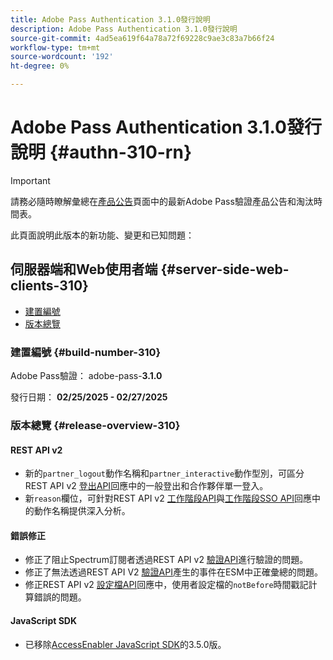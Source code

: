 ```yaml
---
title: Adobe Pass Authentication 3.1.0發行說明
description: Adobe Pass Authentication 3.1.0發行說明
source-git-commit: 4ad5ea619f64a78a72f69228c9ae3c83a7b66f24
workflow-type: tm+mt
source-wordcount: '192'
ht-degree: 0%

---
```


# Adobe Pass Authentication 3.1.0發行說明 {#authn-310-rn}

>[!IMPORTANT]
>
> 請務必隨時瞭解彙總在[產品公告](/help/authentication/product-announcements.md)頁面中的最新Adobe Pass驗證產品公告和淘汰時間表。

此頁面說明此版本的新功能、變更和已知問題：

## 伺服器端和Web使用者端 {#server-side-web-clients-310}

* [建置編號](#build-number-310)
* [版本總覽](#release-overview-310)

### 建置編號 {#build-number-310}

Adobe Pass驗證： adobe-pass-**3.1.0**

發行日期： **02/25/2025 - 02/27/2025**

### 版本總覽 {#release-overview-310}

#### REST API v2

* 新的`partner_logout`動作名稱和`partner_interactive`動作型別，可區分REST API v2 [登出API](/help/authentication/integration-guide-programmers/rest-apis/rest-api-v2/apis/logout-apis/rest-api-v2-logout-apis-initiate-logout-for-specific-mvpd.md)回應中的一般登出和合作夥伴單一登入。
* 新`reason`欄位，可針對REST API v2 [工作階段API](/help/authentication/integration-guide-programmers/rest-apis/rest-api-v2/apis/sessions-apis/rest-api-v2-sessions-apis-create-authentication-session.md)與[工作階段SSO API](/help/authentication/integration-guide-programmers/rest-apis/rest-api-v2/apis/partner-single-sign-on-apis/rest-api-v2-partner-single-sign-on-apis-retrieve-partner-authentication-request.md)回應中的動作名稱提供深入分析。

#### 錯誤修正

* 修正了阻止Spectrum訂閱者透過REST API v2 [驗證API](/help/authentication/integration-guide-programmers/rest-apis/rest-api-v2/apis/sessions-apis/rest-api-v2-sessions-apis-perform-authentication-in-user-agent.md)進行驗證的問題。
* 修正了無法透過REST API V2 [驗證API](/help/authentication/integration-guide-programmers/rest-apis/rest-api-v2/apis/sessions-apis/rest-api-v2-sessions-apis-perform-authentication-in-user-agent.md)產生的事件在ESM中正確彙總的問題。
* 修正REST API v2 [設定檔API](/help/authentication/integration-guide-programmers/rest-apis/rest-api-v2/apis/profiles-apis/rest-api-v2-profiles-apis-retrieve-profiles.md)回應中，使用者設定檔的`notBefore`時間戳記計算錯誤的問題。

#### JavaScript SDK

* 已移除[AccessEnabler JavaScript SDK](authn-rn-javascript-471.md)的3.5.0版。